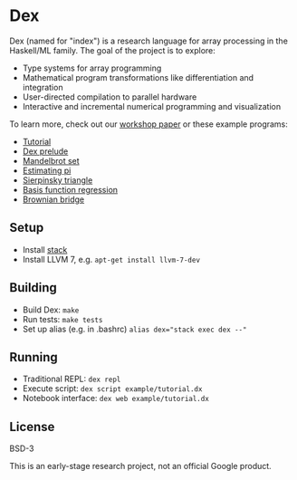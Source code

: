 # Dex

Dex (named for "index") is a research language for array processing in the
Haskell/ML family. The goal of the project is to explore:

  * Type systems for array programming
  * Mathematical program transformations like differentiation and integration
  * User-directed compilation to parallel hardware
  * Interactive and incremental numerical programming and visualization

To learn more, check out our
[workshop paper](https://openreview.net/pdf?id=rJxd7vsWPS)
or these example programs:

  * [Tutorial](https://google-research.github.io/dex-lang/tutorial.html)
  * [Dex prelude](https://google-research.github.io/dex-lang/prelude.html)
  * [Mandelbrot set](https://google-research.github.io/dex-lang/mandelbrot.html)
  * [Estimating pi](https://google-research.github.io/dex-lang/pi.html)
  * [Sierpinsky triangle](https://google-research.github.io/dex-lang/sierpinsky.html)
  * [Basis function regression](https://google-research.github.io/dex-lang/regression.html)
  * [Brownian bridge](https://google-research.github.io/dex-lang/brownian_motion.html)

## Setup

  * Install [stack](https://www.haskellstack.org)
  * Install LLVM 7, e.g. `apt-get install llvm-7-dev`

## Building

 * Build Dex: `make`
 * Run tests: `make tests`
 * Set up alias (e.g. in .bashrc) `alias dex="stack exec dex --"`

## Running

  * Traditional REPL: `dex repl`
  * Execute script: `dex script example/tutorial.dx`
  * Notebook interface: `dex web example/tutorial.dx`

## License

BSD-3

This is an early-stage research project, not an official Google product.
